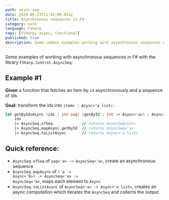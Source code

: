 ```yaml
---
path: async-seq
date: 2020-06-23T21:43:00.831Z
title: Asynchronous sequences in F#
category: note
language: fsharp
tags: [fsharp, async, functional]
published: true
description: Some common examples working with asynchronous sequences with AsyncSeq
---
```


Some examples of working with asynchronous sequences in F# with the library `FSharp.Control.AsyncSeq`:

## Example #1

**Given** a function that fetches an item by `id` asynchronously and a sequence of ids.

**Goal:** transform the ids into `items : Async<'a list>`

```fsharp
let getByIdsAsync (ids : int seq) (getById : int -> Async<'a>) : Async<'a list>=
    ids
    |> AsyncSeq.ofSeq             // returns AsyncSeq<int>
    |> AsyncSeq.mapAsync getById  // returns AsyncSeq<'a>
    |> AsyncSeq.toListAsync       // returns Async<'a list>
```

## Quick reference:

- `AsyncSeq.ofSeq` of `seq<'a> -> AsyncSeq<'a>`, create an asynchronous sequence
- `AsyncSeq.mapAsync` of <code class="language-text" style="white-space:pre-wrap">('a -> Async<'b>) -> AsyncSeq<'a> -> AsyncSeq<'b></code>, maps each element to `Async`
- `AsyncSeq.toListAsync` of `AsyncSeq<'a> -> Async<'a list>`, creates an async computation which iterates the `AsyncSeq` and collects the output
